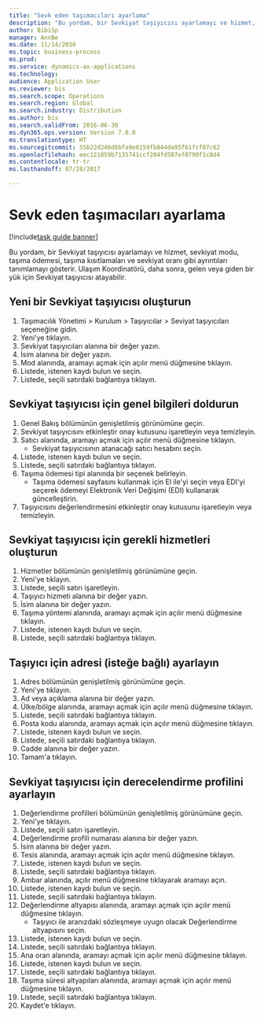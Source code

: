 ```yaml
--- 
title: "Sevk eden taşımacıları ayarlama"
description: "Bu yordam, bir Sevkiyat taşıyıcısı ayarlamayı ve hizmet, sevkiyat modu, taşıma ödemesi, taşıma kısıtlamaları ve sevkiyat oranı gibi ayrıntıları tanımlamayı gösterir."
author: BibiSp
manager: AnnBe
ms.date: 11/14/2016
ms.topic: business-process
ms.prod: 
ms.service: dynamics-ax-applications
ms.technology: 
audience: Application User
ms.reviewer: bis
ms.search.scope: Operations
ms.search.region: Global
ms.search.industry: Distribution
ms.author: bis
ms.search.validFrom: 2016-06-30
ms.dyn365.ops.version: Version 7.0.0
ms.translationtype: HT
ms.sourcegitcommit: 55b22d246d6bfa9e8159fb844da95f61fcf07c62
ms.openlocfilehash: eec121859b7135741ccf204fd507ef0790f1c8d4
ms.contentlocale: tr-tr
ms.lasthandoff: 07/28/2017

---
```

# <a name="set-up-shipping-carriers"></a>Sevk eden taşımacıları ayarlama

[!include[task guide banner](../../includes/task-guide-banner.md)]

Bu yordam, bir Sevkiyat taşıyıcısı ayarlamayı ve hizmet, sevkiyat modu, taşıma ödemesi, taşıma kısıtlamaları ve sevkiyat oranı gibi ayrıntıları tanımlamayı gösterir. Ulaşım Koordinatörü, daha sonra, gelen veya giden bir yük için Sevkiyat taşıyıcısı atayabilir.


## <a name="create-a-new-shipping-carrier"></a>Yeni bir Sevkiyat taşıyıcısı oluşturun
1. Taşımacılık Yönetimi > Kurulum > Taşıyıcılar > Seviyat taşıyıcıları seçeneğine gidin.
2. Yeni'ye tıklayın.
3. Sevkiyat taşıyıcıları alanına bir değer yazın.
4. İsim alanına bir değer yazın.
5. Mod alanında, aramayı açmak için açılır menü düğmesine tıklayın.
6. Listede, istenen kaydı bulun ve seçin.
7. Listede, seçili satırdaki bağlantıya tıklayın.

## <a name="fill-in-the-general-information-for-the-shipping-carrier"></a>Sevkiyat taşıyıcısı için genel bilgileri doldurun
1. Genel Bakış bölümünün genişletilmiş görünümüne geçin.
2. Sevkiyat taşıyıcısını etkinleştir onay kutusunu işaretleyin veya temizleyin.
3. Satıcı alanında, aramayı açmak için açılır menü düğmesine tıklayın.
    * Sevkiyat taşıyıcısının atanacağı satıcı hesabını seçin.  
4. Listede, istenen kaydı bulun ve seçin.
5. Listede, seçili satırdaki bağlantıya tıklayın.
6. Taşıma ödemesi tipi alanında bir seçenek belirleyin.
    * Taşıma ödemesi sayfasını kullanmak için El ile'yi seçin veya EDI'yi seçerek ödemeyi Elektronik Veri Değişimi (EDI) kullanarak güncelleştirin.  
7. Taşıyıcısını değerlendirmesini etkinleştir onay kutusunu işaretleyin veya temizleyin.

## <a name="create-the-necessary-services-for-the-shipping-carrier"></a>Sevkiyat taşıyıcısı için gerekli hizmetleri oluşturun
1. Hizmetler bölümünün genişletilmiş görünümüne geçin.
2. Yeni'ye tıklayın.
3. Listede, seçili satırı işaretleyin.
4. Taşıyıcı hizmeti alanına bir değer yazın.
5. İsim alanına bir değer yazın.
6. Taşıma yöntemi alanında, aramayı açmak için açılır menü düğmesine tıklayın.
7. Listede, istenen kaydı bulun ve seçin.
8. Listede, seçili satırdaki bağlantıya tıklayın.

## <a name="set-up-the-address-for-the-carrier-optional"></a>Taşıyıcı için adresi (isteğe bağlı) ayarlayın
1. Adres bölümünün genişletilmiş görünümüne geçin.
2. Yeni'ye tıklayın.
3. Ad veya açıklama alanına bir değer yazın.
4. Ülke/bölge alanında, aramayı açmak için açılır menü düğmesine tıklayın.
5. Listede, seçili satırdaki bağlantıya tıklayın.
6. Posta kodu alanında, aramayı açmak için açılır menü düğmesine tıklayın.
7. Listede, istenen kaydı bulun ve seçin.
8. Listede, seçili satırdaki bağlantıya tıklayın.
9. Cadde alanına bir değer yazın.
10. Tamam'a tıklayın.

## <a name="set-up-the-rating-profile-for-the-shipping-carrier"></a>Sevkiyat taşıyıcısı için derecelendirme profilini ayarlayın
1. Değerlendirme profilleri bölümünün genişletilmiş görünümüne geçin.
2. Yeni'ye tıklayın.
3. Listede, seçili satırı işaretleyin.
4. Değerlendirme profili numarası alanına bir değer yazın.
5. İsim alanına bir değer yazın.
6. Tesis alanında, aramayı açmak için açılır menü düğmesine tıklayın.
7. Listede, istenen kaydı bulun ve seçin.
8. Listede, seçili satırdaki bağlantıya tıklayın.
9. Ambar alanında, açılır menü düğmesine tıklayarak aramayı açın.
10. Listede, istenen kaydı bulun ve seçin.
11. Listede, seçili satırdaki bağlantıya tıklayın.
12. Değerlendirme altyapısı alanında, aramayı açmak için açılır menü düğmesine tıklayın.
    * Taşıyıcı ile aranızdaki sözleşmeye uyugn olacak Değerlendirme altyapısını seçin.  
13. Listede, istenen kaydı bulun ve seçin.
14. Listede, seçili satırdaki bağlantıya tıklayın.
15. Ana oran alanında, aramayı açmak için açılır menü düğmesine tıklayın.
16. Listede, istenen kaydı bulun ve seçin.
17. Listede, seçili satırdaki bağlantıya tıklayın.
18. Taşıma süresi altyapıları alanında, aramayı açmak için açılır menü düğmesine tıklayın.
19. Listede, seçili satırdaki bağlantıya tıklayın.
20. Kaydet'e tıklayın.



